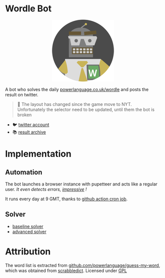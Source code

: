 # Wordle Bot

<p align="center">
<img width="200px" src="./doc/profile.svg" />
</p>

A bot who solves the daily [powerlanguage.co.uk/wordle](https://www.powerlanguage.co.uk/wordle/) and posts the result on twitter.

> 🚧 The layout has changed since the game move to NYT. Unfortunately the selector need to be updated, until them the bot is broken

- 🐦 [twitter account](https://twitter.com/OasisPlatane)
- 📚 [result archive](https://github.com/Platane/wordle-bot/tree/output)

# Implementation

## Automation

The bot launches a browser instance with pupetteer and acts like a regular user. _It even detects errors, [impressive](https://cdn.jsdelivr.net/gh/Platane/wordle-bot@5a9763b061f43cbe7cb42f98fa349c935817bfdf/Wordle-240.mp4) !_

It runs every day at 9 GMT, thanks to [github action cron job](.github/workflows/solve-daily.yml).

## Solver

- [baseline solver](src/solver-simple/README.md)
- [advanced solver](src/solver-advanced/README.md)

# Attribution

The word list is extracted from [github.com/powerlanguage/guess-my-word](https://github.com/powerlanguage/guess-my-word/tree/master/wordlist), which was obtained from [scrabbledict](https://sourceforge.net/projects/scrabbledict/). Licensed under [GPL](https://github.com/powerlanguage/guess-my-word/blob/master/wordlist/gpl.txt)
